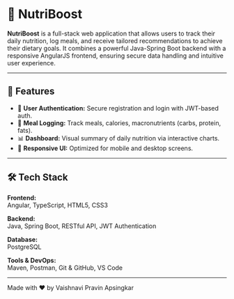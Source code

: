# 🥗 NutriBoost

**NutriBoost** is a full-stack web application that allows users to track their daily nutrition, log meals, and receive tailored recommendations to achieve their dietary goals. It combines a powerful Java-Spring Boot backend with a responsive AngularJS frontend, ensuring secure data handling and intuitive user experience.

---

## 🚀 Features

- 🔐 **User Authentication:** Secure registration and login with JWT-based auth.  
- 🧾 **Meal Logging:** Track meals, calories, macronutrients (carbs, protein, fats).  
- 📊 **Dashboard:** Visual summary of daily nutrition via interactive charts.  
- 📱 **Responsive UI:** Optimized for mobile and desktop screens.

---

## 🛠 Tech Stack

**Frontend:**  
Angular, TypeScript, HTML5, CSS3  

**Backend:**  
Java, Spring Boot, RESTful API, JWT Authentication  

**Database:**  
PostgreSQL  

**Tools & DevOps:**  
Maven, Postman, Git & GitHub, VS Code

---
Made with ❤️ by Vaishnavi Pravin Apsingkar
